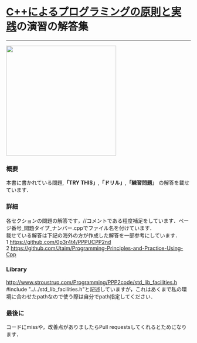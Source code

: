 # [C++によるプログラミングの原則と実践](https://www.amazon.co.jp/C-%E3%81%AB%E3%82%88%E3%82%8B%E3%83%97%E3%83%AD%E3%82%B0%E3%83%A9%E3%83%9F%E3%83%B3%E3%82%B0%E3%81%AE%E5%8E%9F%E5%89%87%E3%81%A8%E5%AE%9F%E8%B7%B5-Bjarne-Stroustrup/dp/4048930516)の演習の解答集 
***
<img src="https://images-na.ssl-images-amazon.com/images/I/71OVBzJZBgL.jpg" width="300px"><br>
### 概要<br>
本書に書かれている問題,**「TRY THIS」**,**「ドリル」**,**「練習問題」** の解答を載せています．
### 詳細<br>
各セクションの問題の解答です，//コメントである程度補足をしています．ページ番号_問題タイプ_ナンバー.cppでファイル名を付けています．<br>
載せている解答は下記の海外の方が作成した解答を一部参考にしています．<br>1 https://github.com/0p3r4t4/PPPUCPP2nd<br>2 https://github.com/Jtaim/Programming-Principles-and-Practice-Using-Cpp
### Library<br>
http://www.stroustrup.com/Programming/PPP2code/std_lib_facilities.h<br>
#include "../../std_lib_facilities.h"と記述していますが，これはあくまで私の環境に合わせたpathなので使う際は自分でpath指定してください．
### 最後に<br>
コードにmissや，改善点がありましたらPull requestsしてくれるとためになります．
